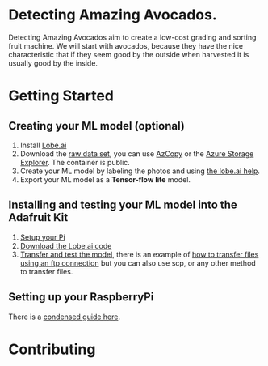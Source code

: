 # Detecting Amazing Avocados.

Detecting Amazing Avocados aim to create a low-cost grading and sorting fruit machine. We will start with avocados, because they have the nice characteristic that if they seem good by the outside when harvested it is usually good by the inside.

# Getting Started

## Creating your ML model (optional)

1. Install [Lobe.ai](https://www.lobe.ai/)
2. Download the [raw data set](https://avocadosphotos.blob.core.windows.net/rawphotos), you can use [AzCopy](https://docs.microsoft.com/en-us/azure/storage/common/storage-use-azcopy-v10) or the [Azure Storage Explorer](https://azure.microsoft.com/en-us/features/storage-explorer/). The container is public.
3. Create your ML model by labeling the photos and using [the lobe.ai help](https://www.lobe.ai/docs/welcome/welcome).
4. Export your ML model as a **Tensor-flow lite** model.

## Installing and testing your ML model into the Adafruit Kit

1. [Setup your Pi](https://learn.adafruit.com/lobe-rock-paper-scissors/setting-up-your-pi-2)
2. [Download the Lobe.ai code](https://learn.adafruit.com/lobe-rock-paper-scissors/play-rock-paper-scissors)
3. [Transfer and test the model](https://learn.adafruit.com/lobe-rock-paper-scissors/testing-your-model-on-the-pi), there is an example of [how to transfer files using an ftp connection](https://learn.adafruit.com/lobe-rock-paper-scissors/setup-an-ftp-connection) but you can also use scp, or any other method to transfer files.

## Setting up your RaspberryPi

There is a [condensed guide here](docs/getting-started-recipe.md).

# Contributing

